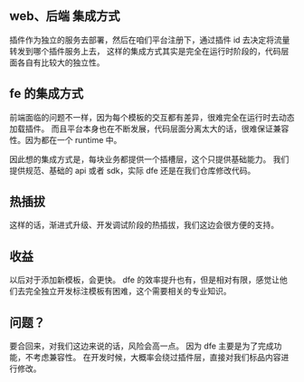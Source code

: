 ## web、后端 集成方式

插件作为独立的服务去部署，然后在咱们平台注册下，通过插件 id 去决定将流量转发到哪个插件服务上去，
这样的集成方式其实是完全在运行时阶段的，代码层面各自有比较大的独立性。

## fe 的集成方式

前端面临的问题不一样，因为每个模板的交互都有差异，很难完全在运行时去动态加载插件。
而且平台本身也在不断发展，代码层面分离太大的话，很难保证兼容性。因为都在一个 runtime 中。

因此想的集成方式是，每块业务都提供一个插槽层，这个只提供基础能力。
我们提供规范、基础的 api 或者 sdk，实际 dfe 还是在我们仓库修改代码。

## 热插拔

这样的话，渐进式升级、开发调试阶段的热插拔，我们这边会很方便的支持。

## 收益

以后对于添加新模板，会更快。
dfe 的效率提升也有，但是相对有限，感觉让他们去完全独立开发标注模板有困难，这个需要相关的专业知识。

## 问题？

要合回来，对我们这边来说的话，风险会高一点。
因为 dfe 主要是为了完成功能，不考虑兼容性。
在开发时候，大概率会绕过插件层，直接对我们标品内容进行修改。
